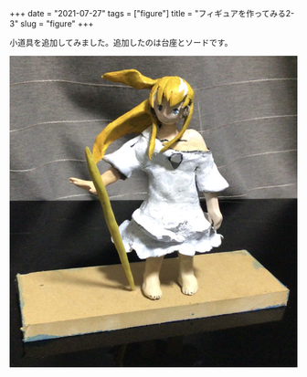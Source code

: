 +++
date = "2021-07-27"
tags = ["figure"]
title = "フィギュアを作ってみる2-3"
slug = "figure"
+++

小道具を追加してみました。追加したのは台座とソードです。

<a href="https://raw.githubusercontent.com/syui/img/master/other/figure_make_19.jpg"><img src="https://raw.githubusercontent.com/syui/img/master/other/figure_make_19.jpg" alt="ai-figure"/></a>
